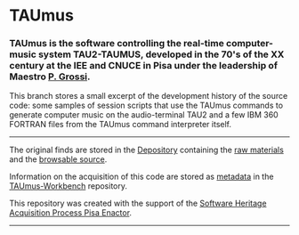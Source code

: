 # TAUmus

### TAUmus is the software controlling the real-time computer-music system TAU2-TAUMUS, developed in the 70's of the XX century at the IEE and CNUCE in Pisa under the leadership of Maestro [P. Grossi](https://github.com/Unipisa/TAUmus-Workbench/blob/master/metadata/actors.md#pietro-grossi).  

This branch stores a small excerpt of the development history of the source code: some samples of session scripts that use the TAUmus commands to generate computer music on the audio-terminal TAU2 and a few IBM 360 FORTRAN files from the TAUmus command interpreter itself. 

-------------------

The original finds are stored in the [Depository](https://github.com/Unipisa/TAUmus-Depository) containing the [raw materials](https://github.com/Unipisa/TAUmus-Depository/tree/master/raw_materials) and the [browsable source](https://github.com/Unipisa/TAUmus-Depository/tree/master/browsable_source).

Information on the acquisition of this code are stored as [metadata](https://github.com/Unipisa/TAUmus-Workbench/tree/master/metadata) in the [TAUmus-Workbench](https://github.com/Unipisa/TAUmus-Workbench) repository.

This repository was created with the support of the 
[Software Heritage Acquisition Process Pisa Enactor](https://github.com/Unipisa/SWHAPPE).

-------------------
